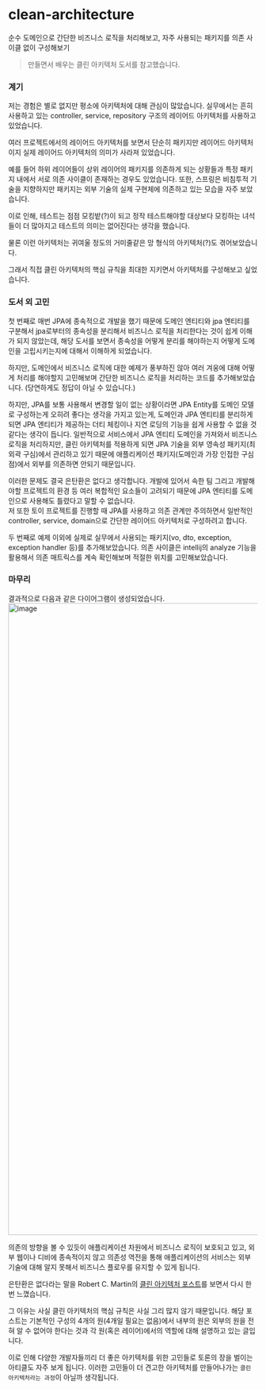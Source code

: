 # clean-architecture
순수 도메인으로 간단한 비즈니스 로직을 처리해보고, 자주 사용되는 패키지를 의존 사이클 없이 구성해보기

> 만들면서 배우는 클린 아키텍처 도서를 참고했습니다.

### 계기

저는 경험은 별로 없지만 평소에 아키텍처에 대해 관심이 많았습니다. 실무에서는 흔히 사용하고 있는 controller, service, repository 구조의 레이어드 아키텍처를 사용하고 있었습니다.

여러 프로젝트에서의 레이어드 아키텍처를 보면서 단순히 패키지만 레이어드 아키텍처이지 실제 레이어드 아키텍처의 의미가 사라져 있었습니다.

예를 들어 하위 레이어들이 상위 레이어의 패키지를 의존하게 되는 상황들과 특정 패키지 내에서 서로 의존 사이클이 존재하는 경우도 있었습니다. 
또한, 스프링은 비침투적 기술을 지향하지만 패키지는 외부 기술의 실제 구현체에 의존하고 있는 모습을 자주 보았습니다.

이로 인해, 테스트는 점점 모킹밭(?)이 되고 정작 테스트해야할 대상보다 모킹하는 녀석들이 더 많아지고 테스트의 의미는 없어진다는 생각을 했습니다.

물론 이런 아키텍처는 귀여울 정도의 거미줄같은 망 형식의 아키텍처(?)도 겪어보았습니다.

그래서 직접 클린 아키텍처의 핵심 규칙을 최대한 지키면서 아키텍처를 구성해보고 싶었습니다.


### 도서 외 고민

첫 번째로 매번 JPA에 종속적으로 개발을 했기 때문에 도메인 엔티티와 jpa 엔티티를 구분해서 jpa로부터의 종속성을 분리해서 비즈니스 로직을 처리한다는 것이 쉽게 이해가 되지 않았는데, 해당 도서를 보면서 종속성을 어떻게 분리를 해야하는지 어떻게 도메인을 고립시키는지에 대해서 이해하게 되었습니다. 

하지만, 도메인에서 비즈니스 로직에 대한 예제가 풍부하진 않아 여러 겨웅에 대해 어떻게 처리를 해야할지 고민해보며 간단한 비즈니스 로직을 처리하는 코드를 추가해보았습니다. (당연하게도 정답이 아닐 수 있습니다.)

하지만, JPA를 보통 사용해서 변경할 일이 없는 상황이라면 JPA Entity를 도메인 모델로 구성하는게 오히려 좋다는 생각을 가지고 있는게, 도메인과 JPA 엔티티를 분리하게 되면 JPA 엔티티가 제공하는 더티 체킹이나 지연 로딩의 기능을 쉽게 사용할 수 없을 것 같다는 생각이 듭니다. 일반적으로 서비스에서 JPA 엔티티 도메인을 가져와서 비즈니스 로직을 처리하지만, 클린 아키텍처를 적용하게 되면 JPA 기술을 외부 영속성 패키지(최외곽 구심)에서 관리하고 있기 때문에 애플리케이션 패키지(도메인과 가장 인접한 구심점)에서 외부를 의존하면 안되기 때문입니다.  

이러한 문제도 결국 은탄환은 없다고 생각합니다. 개발에 있어서 속한 팀 그리고 개발해야할 프로젝트의 환경 등 여러 복합적인 요소들이 고려되기 때문에 JPA 엔티티를 도메인으로 사용해도 틀렸다고 말할 수 없습니다.  
저 또한 토이 프로젝트를 진행할 때 JPA를 사용하고 의존 관계만 주의하면서 일반적인 controller, service, domain으로 간단한 레이어드 아키텍처로 구성하려고 합니다.

두 번째로 예제 이외에 실제로 실무에서 사용되는 패키지(vo, dto, exception, exception handler 등)를 추가해보았습니다. 의존 사이클은 intellij의 analyze 기능을 활용해서 의존 매트릭스를 계속 확인해보며 적절한 위치를 고민해보았습니다.


### 마무리

결과적으로 다음과 같은 다이어그램이 생성되었습니다.
<img width="1273" alt="image" src="https://user-images.githubusercontent.com/62179353/222111904-4fe714e7-29f3-4162-b78b-bcbf616817de.png">

의존의 방향을 볼 수 있듯이 애플리케이션 차원에서 비즈니스 로직이 보호되고 있고, 외부 웹이나 디비에 종속적이지 않고 의존성 역전을 통해 애플리케이션의 서비스는 외부 기술에 대해 알지 못해서 비즈니스 플로우를 유지할 수 있게 됩니다.

은탄환은 없다라는 말을 Robert C. Martin의 [클린 아키텍처 포스트](https://blog.cleancoder.com/uncle-bob/2012/08/13/the-clean-architecture.html)를 보면서 다시 한 번 느꼈습니다.

그 이유는 사실 클린 아키텍처의 핵심 규칙은 사실 그리 많지 않기 때문입니다. 해당 포스트는 기본적인 구성의 4개의 원(4개일 필요는 없음)에서 내부의 원은 외부의 원을 전혀 알 수 없어야 한다는 것과 각 원(혹은 레이어)에서의 역할에 대해 설명하고 있는 글입니다.

이로 인해 다양한 개발자들끼리 더 좋은 아키텍처를 위한 고민들로 토론의 장을 벌이는 아티클도 자주 보게 됩니다. 이러한 고민들이 더 견고한 아키텍처를 만들어나가는 `클린 아키텍처라는 과정`이 아닐까 생각됩니다.
